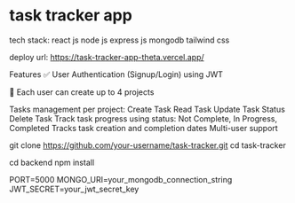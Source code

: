 <h1>task tracker app</h1>
<span>tech stack: react js node js express js mongodb tailwind css</span>

deploy url: https://task-tracker-app-theta.vercel.app/

 Features
✅ User Authentication (Signup/Login) using JWT

📁 Each user can create up to 4 projects

 Tasks management per project:
Create Task
Read Task
Update Task Status
Delete Task
Track task progress using status: Not Complete, In Progress, Completed
Tracks task creation and completion dates
Multi-user support


git clone https://github.com/your-username/task-tracker.git
cd task-tracker

cd backend
npm install

PORT=5000
MONGO_URI=your_mongodb_connection_string
JWT_SECRET=your_jwt_secret_key
